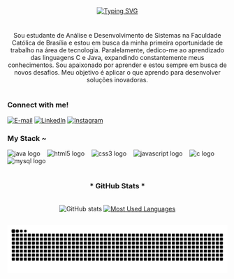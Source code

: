 <div align="center">
  <a href="https://git.io/typing-svg">
    <img src="https://readme-typing-svg.demolab.com?font=Jet+Brains+Mono&weight=500&size=22&pause=1000&color=4236c1&center=true&vCenter=true&random=false&width=524&lines=%E2%8A%B9+Welcome+to+my+profile!+%E2%8A%B9+" alt="Typing SVG">
  </a>
</div>

#

<p align="center"> Sou estudante de Análise e Desenvolvimento de Sistemas na Faculdade Católica de Brasília e estou em busca da minha primeira oportunidade de trabalho na área de tecnologia. Paralelamente, dedico-me ao aprendizado das linguagens C e Java, expandindo constantemente meus conhecimentos.
Sou apaixonado por aprender e estou sempre em busca de novos desafios. Meu objetivo é aplicar o que aprendo para desenvolver soluções inovadoras.

#
<h3 align="left">Connect with me!</h3>

[![E-mail](https://img.shields.io/badge/-Email-000?style=for-the-badge&logo=microsoft-outlook&logoColor=FF00F6&color:FFF)](mailto:contatohanza@gmail.com)
[![LinkedIn](https://img.shields.io/badge/-LinkedIn-000?style=for-the-badge&logo=linkedin&logoColor=FF00F6&color:FFF)](https://www.linkedin.com/in/pedro-hanza-bittencourt-1723ab32a/)
[![Instagram](https://img.shields.io/badge/-Instagram-000?style=for-the-badge&logo=instagram&logoColor=FF00F6&color:FFF)](https://www.instagram.com/pedrohanza/)

<h3 align="left">My Stack ~</h3>
<div align="left">

  <img src="https://cdn.jsdelivr.net/gh/devicons/devicon@latest/icons/java/java-original.svg" height="25" alt="java logo" />
  <img width="8" />
  <img src="https://cdn.jsdelivr.net/gh/devicons/devicon/icons/html5/html5-original.svg" height="25" alt="html5 logo"  />
  <img width="8" />
  <img src="https://cdn.jsdelivr.net/gh/devicons/devicon/icons/css3/css3-original.svg" height="25" alt="css3 logo"  />
  <img width="8" />
  <img src="https://cdn.jsdelivr.net/gh/devicons/devicon/icons/javascript/javascript-plain.svg" height="25" alt="javascript logo"  />
  <img width="8" />
  <img src="https://cdn.jsdelivr.net/gh/devicons/devicon/icons/c/c-original.svg" height="25" alt="c logo"  />
  <img width="8" />
  <img src="https://cdn.jsdelivr.net/gh/devicons/devicon/icons/mysql/mysql-original.svg" height="25" alt="mysql logo"  />
  <img width="8" />

  #



<div style="text-align: center;" align="center">
  <h3>* GitHub Stats *</h3>
  <br>
  <img height=116 src="https://github-readme-stats-git-masterrstaa-rickstaa.vercel.app/api?username=bittelo&hide_title=true&show_icons=true&include_all_commits=false&count_private=true&line_height=20&hide=issues&bg_color=000&title_color=FF00F6&text_color=FFF&border_radius=3&border_color=36123c&icon_color=FF00F6&theme=jolly" alt="GitHub stats">

  <a href="https://github.com/bittelo/github-readme-stats">
    <img height=116 src="https://github-readme-stats-git-masterrstaa-rickstaa.vercel.app/api/top-langs/?username=bittelo&line_height=10&card_width=290&layout=compact&hide_title=false&count_private=true&langs_count=4&show_icons=true&title_color=FF00F6&hide=html,scss,less&bg_color=000&text_color=8B8B8B&border_radius=3&border_color=561760&count_private=true" alt="Most Used Languages">
  </a>
</div>



##

<picture align="center">
  <source media="(prefers-color-scheme: dark)" srcset="https://raw.githubusercontent.com/bittelo/bittelo/output/github-contribution-grid-snake-dark.svg">
  <source media="(prefers-color-scheme: light)" srcset="https://raw.githubusercontent.com/bittelo/bittelo/output/github-contribution-grid-snake-dark.svg">
  <img align="center" alt="github contribution grid snake animation" src="https://raw.githubusercontent.com/bittelo/bittelo/output/github-contribution-grid-snake.svg">
</picture>




